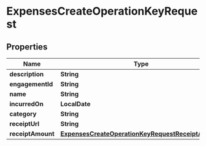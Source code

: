 

# ExpensesCreateOperationKeyRequest


## Properties

| Name | Type | Description | Notes |
|------------ | ------------- | ------------- | -------------|
|**description** | **String** |  |  [optional] |
|**engagementId** | **String** |  |  |
|**name** | **String** |  |  |
|**incurredOn** | **LocalDate** |  |  |
|**category** | **String** |  |  |
|**receiptUrl** | **String** |  |  |
|**receiptAmount** | [**ExpensesCreateOperationKeyRequestReceiptAmount**](ExpensesCreateOperationKeyRequestReceiptAmount.md) |  |  |



